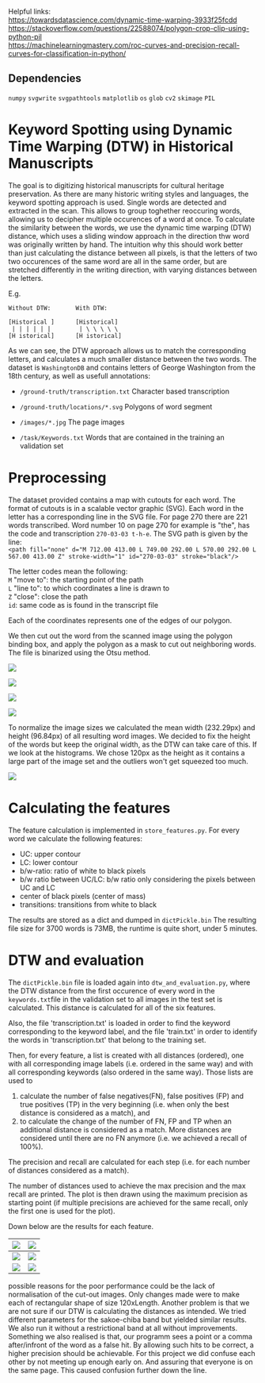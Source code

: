 
Helpful links:  
https://towardsdatascience.com/dynamic-time-warping-3933f25fcdd  
https://stackoverflow.com/questions/22588074/polygon-crop-clip-using-python-pil  
https://machinelearningmastery.com/roc-curves-and-precision-recall-curves-for-classification-in-python/  
## Dependencies
`numpy`
`svgwrite`
`svgpathtools`
`matplotlib`
`os`
`glob`
`cv2`
`skimage`
`PIL`
# Keyword Spotting using Dynamic Time Warping (DTW) in Historical Manuscripts
The goal is to digitizing historical manuscripts for cultural heritage preservation. As there are many historic writing styles and languages, the keyword spotting approach is used. Single words are detected and extracted in the scan. This allows to group toghether reoccuring words, allowing us to decipher multiple occurences of a word at once. To calculate the similarity between the words, we use the dynamic time warping (DTW) distance, which uses a sliding window approach in the direction thw word was originally written by hand. The intuition why this should work better than just calculating the distance between all pixels, is that the letters of two two occurences of the same word are all in the same order, but are stretched differently in the writing direction, with varying distances between the letters. 

E.g.

    Without DTW:       With DTW:  
    
    [Historical ]      [Historical]  
     | | | | | |        | \ \ \ \ \   
    [H istorical]      [H istorical]  

As we can see, the DTW approach allows us to match the corresponding letters, and calculates a much smaller distance between the two words.
The dataset is `WashingtonDB` and contains letters of George Washington from the 18th century, as well as usefull annotations: 

*  `/ground-truth/transcription.txt` Character based transcription

* `/ground-truth/locations/*.svg` Polygons of word segment
    
*  `/images/*.jpg` The page images
    
* `/task/Keywords.txt` Words that are contained in the training an validation set 

# Preprocessing
The dataset provided contains a map with cutouts for each word. The format of cutouts is in a scalable vector graphic (SVG).
Each word in the letter has a corresponding line in the SVG file. For page 270 there are 221 words transcribed. Word number 
10 on page 270 for example is "the", has the code and transcription `270-03-03 t-h-e`. The SVG path is given by the line:  
`<path fill="none" d="M 712.00 413.00 L 749.00 292.00 L 570.00 292.00 L 567.00 413.00 Z" stroke-width="1" id="270-03-03" stroke="black"/>`
  
The letter codes mean the following:  
`M` "move to": the starting point of the path  
`L` "line to": to which coordinates a line is drawn to  
`Z` "close": close the path  
`id`: same code as is found in the transcript file  

Each of the coordinates represents one of the edges of our polygon.

We then cut out the word from the scanned image using the polygon binding box, and apply the polygon as a mask to cut out neighboring words. The file is binarized using the Otsu method.

![](./report_figures/preprocessing/scan.jpg)

![](./report_figures/preprocessing/mask.jpg)

![](./report_figures/preprocessing/scan_mask.jpg)

![](./report_figures/preprocessing/extracted.jpg)

To normalize the image sizes we calculated the mean width (232.29px) and height (96.84px) of all resulting word images. We decided to fix the height of the words but keep the original width, as the DTW can take care of this. If we look at the histograms. We chose 120px as the height as it contains a large part of the image set and the outliers won't get squeezed too much.

![](./report_figures/preprocessing/hist_heights.png)

# Calculating the features

The feature calculation is implemented in `store_features.py`. For every word we calculate the following features: 

* UC: upper contour
* LC: lower contour
* b/w-ratio: ratio of white to black pixels
* b/w ratio between UC/LC: b/w ratio only considering the pixels between UC and LC
* center of black pixels (center of mass)
* transitions: transitions from white to black

The results are stored as a dict and dumped in `dictPickle.bin` The resulting file size for 3700 words is 73MB, the runtime is quite short, under 5 minutes. 

# DTW and evaluation

The `dictPickle.bin` file is loaded again into `dtw_and_evaluation.py`, where the DTW distance from the first occurence of every word in the `keywords.txt`file in the validation set to all images in the test set is calculated. This distance is calculated for all of the six features. 

Also, the file 'transcription.txt' is loaded in order to find the keyword corresponding to the keyword label, and the file 'train.txt' in order to identify the words in 'transcription.txt' that belong to the training set.  

Then, for every feature, a list is created with all distances (ordered), one with all corresponding image labels (i.e. ordered in the same way) and with all corresponding keywords (also ordered in the same way). Those lists are used to 
1) calculate the number of false negatives(FN), false positives (FP) and true positives (TP) in the very beginning (i.e. when only the best distance is considered as a match), and
2) to calculate the change of the number of FN, FP and TP when an additional distance is considered as a match. More distances are considered until there are no FN anymore (i.e. we achieved a recall of 100%).

The precision and recall are calculated for each step (i.e. for each number of distances considered as a match).

The number of distances used to achieve the max precision and the max recall are printed.
The plot is then drawn using the maximum precision as starting point (if multiple precisions are achieved for the same recall, only the first one is used for the plot).

Down below are the results for each feature.


![](./report_figures/results/output_AP_LC.png)  |  ![](./report_figures/results/output_AP_UC.png)
------------------------------------------------|-----------------------------------------------
![](./report_figures/results/output_AP_black_center.png) | ![](./report_figures/results/output_AP_bw_ratio.png)
![](./report_figures/results/output_AP_bw_ratio_UC_to_LC.png) | ![](./report_figures/results/output_AP_transitions.png)

possible reasons for the poor performance could be the lack of normalisation of the cut-out images. Only changes made were to make each of rectangular shape of size 120xLength. Another problem is that we are not sure if our DTW is calculating the distances as intended. We tried different parameters for the sakoe-chiba band but yielded similar results. We also run it without a restrictional band at all without improvements.
Something we also realised is that, our programm sees a point or a comma after/infront of the word as a false hit. By allowing such hits to be correct, a higher precision should be achievable.
For this project we did confuse each other by not meeting up enough early on. And assuring that everyone is on the same page. This caused confusion further down the line.

